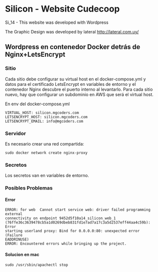 # Silicon - Website Cudecoop
Si_14 - This website was developed with Wordpress

The Graphic Design was developed by lateral http://lateral.com.uy/


Wordpress en contenedor Docker detrás de Nginx+LetsEncrypt
----------------------------------------------------------
### Sitio

Cada sitio debe configurar su virtual host en el docker-compose.yml y datos para el certificado LetsEncrypt en variables de entorno y el contenedor Nginx descubre el puerto interno al levantarlo. Para cada sitio nuevo, hay que configurar un subdominio en AWS que será el virtual host.

En env del docker-compose.yml

    VIRTUAL_HOST: silicon.mgcoders.com
    LETSENCRYPT_HOST: silicon.mgcoders.com
    LETSENCRYPT_EMAIL: info@mgcoders.com

### Servidor

Es necesario crear una red compartida:

    sudo docker network create nginx-proxy

### Secretos

Los secretos van en variables de entorno.

### Posibles Problemas

#### Error
    ERROR: for web  Cannot start service web: driver failed programming external
    connectivity on endpoint 9452d5f10a14_silicon_web_1
    (76ffe36c3639478cb5a1d0269dbeb831fd1e7ad7a17c3a5d2537eff44aa4c59b): Error
    starting userland proxy: Bind for 0.0.0.0:80: unexpected error (Failure
    EADDRINUSE)
    ERROR: Encountered errors while bringing up the project.

#### Solucion en mac
    sudo /usr/sbin/apachectl stop

